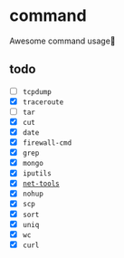 # command
Awesome command usage:bow:

## todo
- [ ] `tcpdump`
- [x] `traceroute`
- [ ] `tar`
- [x] `cut`
- [x] `date`
- [x] `firewall-cmd`
- [x] `grep`
- [x] `mongo`
- [x] `iputils`
- [x] [`net-tools`](./command/net-tools.md)
- [x] `nohup`
- [x] `scp`
- [x] `sort`
- [x] `uniq`
- [x] `wc`
- [x] `curl`
